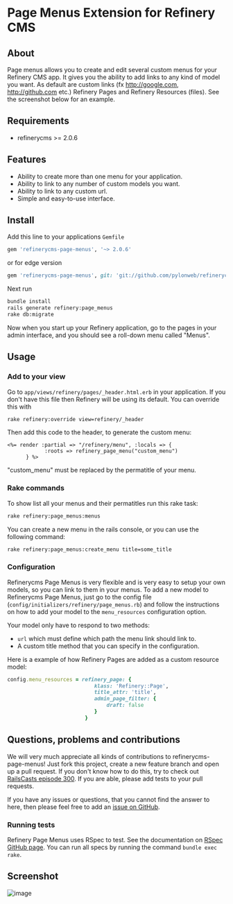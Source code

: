 # Page Menus Extension for Refinery CMS

<!--
[![Build Status](https://travis-ci.org/pylonweb/refinerycms-page-menus.png)](https://travis-ci.org/pylonweb/refinerycms-page-menus)
https://codeclimate.com/github/pylonweb/refinerycms-page-menus
https://gatekeeper.tech-angels.net/account
-->

## About

Page menus allows you to create and edit several custom menus for your Refinery CMS app. It gives you the ability to add links to any kind of model you want. As default are custom links (fx http://google.com, http://github.com etc.) Refinery Pages and Refinery Resources (files). See the screenshot below for an example.

## Requirements

* refinerycms >= 2.0.6

## Features

* Ability to create more than one menu for your application.
* Ability to link to any number of custom models you want.
* Ability to link to any custom url.
* Simple and easy-to-use interface.

## Install

Add this line to your applications `Gemfile`

```ruby
gem 'refinerycms-page-menus', '~> 2.0.6'
```

or for edge version

```ruby
gem 'refinerycms-page-menus', git: 'git://github.com/pylonweb/refinerycms-page-menus.git'
```

Next run

```bash
bundle install
rails generate refinery:page_menus
rake db:migrate
```

Now when you start up your Refinery application, go to the pages in your admin interface, and you should see a roll-down menu called "Menus".

## Usage
### Add to your view

Go to `app/views/refinery/pages/_header.html.erb` in your application.
If you don't have this file then Refinery will be using its default. You can override this with

```bash
rake refinery:override view=refinery/_header
```

Then add this code to the header, to generate the custom menu:
```erb
<%= render :partial => "/refinery/menu", :locals => { 
			:roots => refinery_page_menu("custom_menu")
	  }	%>     	          
```
"custom_menu" must be replaced by the permatitle of your menu.
### Rake commands
To show list all your menus and their permatitles run this rake task:
```bash
rake refinery:page_menus:menus
```

You can create a new menu in the rails console, or you can use the following command:
```bash
rake refinery:page_menus:create_menu title=some_title
```
### Configuration
Refinerycms Page Menus is very flexible and is very easy to setup your own models, so you can link to them in your menus. To add a new model to Refinerycms Page Menus, just go to the config file (`config/initializers/refinery/page_menus.rb`) and follow the instructions on how to add your model to the `menu_resources` configuration option.

Your model only have to respond to two methods: 

* `url` which must define which path the menu link should link to.
*  A custom title method that you can specify in the configuration.

Here is a example of how Refinery Pages are added as a custom resource model:

```ruby
config.menu_resources = refinery_page: {
  							klass: 'Refinery::Page',
  							title_attr: 'title',
  							admin_page_filter: {
   				 				draft: false
  							}
						 }
```

## Questions, problems and contributions

We will very much appreciate all kinds of contributions to refinerycms-page-menus! Just fork this project, create a new feature branch and open up a pull request. If you don't know how to do this, try to check out [RailsCasts episode 300](http://railscasts.com/episodes/300-contributing-to-open-source). If you are able, please add tests to your pull requests.

If you have any issues or questions, that you cannot find the answer to here, then please feel free to add an [issue on GitHub](https://github.com/refinery/refinerycms-page-images/issues/new).

### Running tests
Refinery Page Menus uses RSpec to test. See the documentation on [RSpec GitHub page](https://github.com/rspec/rspec). You can run all specs by running the command `bundle exec rake`.

## Screenshot

![image](https://raw.github.com/pylonweb/refinerycms-page-menus/master/doc/refinery_menu_edit.png)
